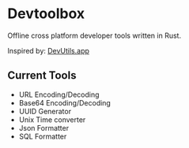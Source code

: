 # Devtoolbox

Offline cross platform developer tools written in Rust. 

Inspired by: [DevUtils.app](https://devutils.app/)

## Current Tools

* URL Encoding/Decoding
* Base64 Encoding/Decoding
* UUID Generator
* Unix Time converter
* Json Formatter
* SQL Formatter 
